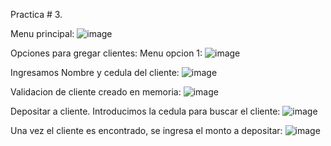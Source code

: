Practica # 3.

Menu principal:
![image](https://github.com/user-attachments/assets/8f3a186b-a8cf-4004-b75d-753c087fe86c)

Opciones para gregar clientes:
Menu opcion 1:
![image](https://github.com/user-attachments/assets/a39aafa2-8496-4c31-a09d-7b05c319b921)

Ingresamos Nombre y cedula del cliente:
![image](https://github.com/user-attachments/assets/14c151fc-12dd-420e-86aa-629e6321d913)

Validacion de cliente creado en memoria:
![image](https://github.com/user-attachments/assets/5d8feaeb-98fd-4d62-8092-5644427733b1)

Depositar a cliente. Introducimos la cedula para buscar el cliente:
![image](https://github.com/user-attachments/assets/e5e19a45-5358-4bd7-af23-1a6c0f5f7775)

Una vez el cliente es encontrado, se ingresa el monto a depositar:
![image](https://github.com/user-attachments/assets/bce048c7-227f-4af1-aa2a-8130dcc3b2a7)

